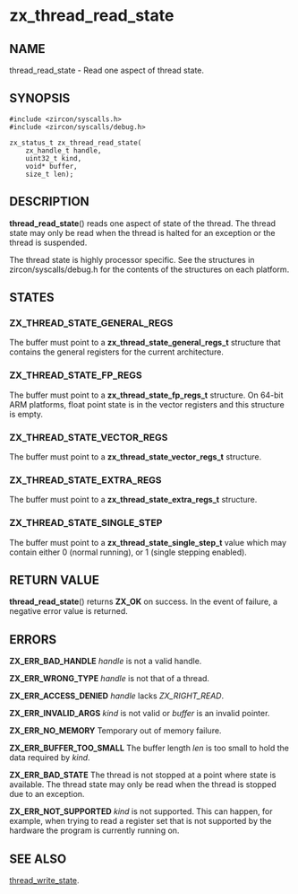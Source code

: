 # zx_thread_read_state

## NAME

thread_read_state - Read one aspect of thread state.

## SYNOPSIS

```
#include <zircon/syscalls.h>
#include <zircon/syscalls/debug.h>

zx_status_t zx_thread_read_state(
    zx_handle_t handle,
    uint32_t kind,
    void* buffer,
    size_t len);
```

## DESCRIPTION

**thread_read_state**() reads one aspect of state of the thread. The thread
state may only be read when the thread is halted for an exception or the thread
is suspended.

The thread state is highly processor specific. See the structures in
zircon/syscalls/debug.h for the contents of the structures on each platform.

## STATES

### ZX_THREAD_STATE_GENERAL_REGS

The buffer must point to a **zx_thread_state_general_regs_t** structure that
contains the general registers for the current architecture.

### ZX_THREAD_STATE_FP_REGS

The buffer must point to a **zx_thread_state_fp_regs_t** structure. On 64-bit
ARM platforms, float point state is in the vector registers and this structure
is empty.

### ZX_THREAD_STATE_VECTOR_REGS

The buffer must point to a **zx_thread_state_vector_regs_t** structure.

### ZX_THREAD_STATE_EXTRA_REGS

The buffer must point to a **zx_thread_state_extra_regs_t** structure.

### ZX_THREAD_STATE_SINGLE_STEP

The buffer must point to a **zx_thread_state_single_step_t** value which
may contain either 0 (normal running), or 1 (single stepping enabled).

## RETURN VALUE

**thread_read_state**() returns **ZX_OK** on success.
In the event of failure, a negative error value is returned.

## ERRORS

**ZX_ERR_BAD_HANDLE**  *handle* is not a valid handle.

**ZX_ERR_WRONG_TYPE**  *handle* is not that of a thread.

**ZX_ERR_ACCESS_DENIED**  *handle* lacks *ZX_RIGHT_READ*.

**ZX_ERR_INVALID_ARGS**  *kind* is not valid or *buffer* is an invalid pointer.

**ZX_ERR_NO_MEMORY**  Temporary out of memory failure.

**ZX_ERR_BUFFER_TOO_SMALL**  The buffer length *len* is too small to hold
the data required by *kind*.

**ZX_ERR_BAD_STATE**  The thread is not stopped at a point where state
is available. The thread state may only be read when the thread is stopped due
to an exception.

**ZX_ERR_NOT_SUPPORTED**  *kind* is not supported.
This can happen, for example, when trying to read a register set that
is not supported by the hardware the program is currently running on.

## SEE ALSO

[thread_write_state](thread_write_state.md).
